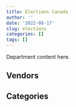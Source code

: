 ```yaml
---
title: Elections Canada
author: ''
date: '2022-08-17'
slug: elections
categories: []
tags: []
---
```


<script src="/rmarkdown-libs/htmlwidgets/htmlwidgets.js"></script>
<link href="/rmarkdown-libs/datatables-css/datatables-crosstalk.css" rel="stylesheet" />
<script src="/rmarkdown-libs/datatables-binding/datatables.js"></script>
<script src="/rmarkdown-libs/jquery/jquery-3.6.0.min.js"></script>
<link href="/rmarkdown-libs/dt-core-bootstrap/css/dataTables.bootstrap.min.css" rel="stylesheet" />
<link href="/rmarkdown-libs/dt-core-bootstrap/css/dataTables.bootstrap.extra.css" rel="stylesheet" />
<script src="/rmarkdown-libs/dt-core-bootstrap/js/jquery.dataTables.min.js"></script>
<script src="/rmarkdown-libs/dt-core-bootstrap/js/dataTables.bootstrap.min.js"></script>
<link href="/rmarkdown-libs/crosstalk/css/crosstalk.min.css" rel="stylesheet" />
<script src="/rmarkdown-libs/crosstalk/js/crosstalk.min.js"></script>
<script src="/rmarkdown-libs/htmlwidgets/htmlwidgets.js"></script>
<link href="/rmarkdown-libs/datatables-css/datatables-crosstalk.css" rel="stylesheet" />
<script src="/rmarkdown-libs/datatables-binding/datatables.js"></script>
<script src="/rmarkdown-libs/jquery/jquery-3.6.0.min.js"></script>
<link href="/rmarkdown-libs/dt-core-bootstrap/css/dataTables.bootstrap.min.css" rel="stylesheet" />
<link href="/rmarkdown-libs/dt-core-bootstrap/css/dataTables.bootstrap.extra.css" rel="stylesheet" />
<script src="/rmarkdown-libs/dt-core-bootstrap/js/jquery.dataTables.min.js"></script>
<script src="/rmarkdown-libs/dt-core-bootstrap/js/dataTables.bootstrap.min.js"></script>
<link href="/rmarkdown-libs/crosstalk/css/crosstalk.min.css" rel="stylesheet" />
<script src="/rmarkdown-libs/crosstalk/js/crosstalk.min.js"></script>

Department content here.

## Vendors

<div id="htmlwidget-1" style="width:100%;height:auto;" class="datatables html-widget"></div>
<script type="application/json" data-for="htmlwidget-1">{"x":{"style":"bootstrap","filter":"none","vertical":false,"data":[["<a href=\"/vendors/2keys/\">2KEYS<\/a>","<a href=\"/vendors/73719_newfoundland_labrador/\">73719 NEWFOUNDLAND LABRADOR<\/a>","<a href=\"/vendors/acart_communications/\">ACART COMMUNICATIONS<\/a>","<a href=\"/vendors/adrm_technology_consulting/\">ADRM TECHNOLOGY CONSULTING<\/a>","<a href=\"/vendors/advanced_business_interiors/\">ADVANCED BUSINESS INTERIORS<\/a>","<a href=\"/vendors/advanced_chippewa_technologies/\">ADVANCED CHIPPEWA TECHNOLOGIES<\/a>","<a href=\"/vendors/aon_reed_stenhouse/\">AON REED STENHOUSE<\/a>","<a href=\"/vendors/applied_electonics/\">APPLIED ELECTONICS<\/a>","<a href=\"/vendors/artemp_personnel_services/\">ARTEMP PERSONNEL SERVICES<\/a>","<a href=\"/vendors/asokan_business_interiors/\">ASOKAN BUSINESS INTERIORS<\/a>","<a href=\"/vendors/bell_canada/\">BELL CANADA<\/a>","<a href=\"/vendors/blackberry/\">BLACKBERRY<\/a>","<a href=\"/vendors/brookfield_asset_management/\">BROOKFIELD ASSET MANAGEMENT<\/a>","<a href=\"/vendors/calian/\">CALIAN<\/a>","<a href=\"/vendors/canada_post/\">CANADA POST<\/a>","<a href=\"/vendors/canadian_corps_of_commissionaires/\">CANADIAN CORPS OF COMMISSIONAIRES<\/a>","<a href=\"/vendors/canon/\">CANON<\/a>","<a href=\"/vendors/carahsoft_technology/\">CARAHSOFT TECHNOLOGY<\/a>","<a href=\"/vendors/cdw_canada/\">CDW CANADA<\/a>","<a href=\"/vendors/ceridian_canada/\">CERIDIAN CANADA<\/a>","<a href=\"/vendors/cistel_technology/\">CISTEL TECHNOLOGY<\/a>","<a href=\"/vendors/closereach/\">CLOSEREACH<\/a>","<a href=\"/vendors/cnw_group/\">CNW GROUP<\/a>","<a href=\"/vendors/contract_community/\">CONTRACT COMMUNITY<\/a>","<a href=\"/vendors/coradix_technology_consulting/\">CORADIX TECHNOLOGY CONSULTING<\/a>","<a href=\"/vendors/cossette_communications/\">COSSETTE COMMUNICATIONS<\/a>","<a href=\"/vendors/dalian_enterprises/\">DALIAN ENTERPRISES<\/a>","<a href=\"/vendors/data_communications_management/\">DATA COMMUNICATIONS MANAGEMENT<\/a>","<a href=\"/vendors/deloitte_and_touche/\">DELOITTE AND TOUCHE<\/a>","<a href=\"/vendors/dhl_express_canada/\">DHL EXPRESS CANADA<\/a>","<a href=\"/vendors/donna_cona/\">DONNA CONA<\/a>","<a href=\"/vendors/ecole_de_langues_abce/\">ECOLE DE LANGUES ABCE<\/a>","<a href=\"/vendors/ekos_research_associates/\">EKOS RESEARCH ASSOCIATES<\/a>","<a href=\"/vendors/entrust/\">ENTRUST<\/a>","<a href=\"/vendors/environics_research_group/\">ENVIRONICS RESEARCH GROUP<\/a>","<a href=\"/vendors/eperformance/\">EPERFORMANCE<\/a>","<a href=\"/vendors/equasion_business_technologies/\">EQUASION BUSINESS TECHNOLOGIES<\/a>","<a href=\"/vendors/esri/\">ESRI<\/a>","<a href=\"/vendors/excel_human_resources/\">EXCEL HUMAN RESOURCES<\/a>","<a href=\"/vendors/fast_forward_french/\">FAST FORWARD FRENCH<\/a>","<a href=\"/vendors/fast_track_staffing/\">FAST TRACK STAFFING<\/a>","<a href=\"/vendors/felix_technology/\">FELIX TECHNOLOGY<\/a>","<a href=\"/vendors/freebalance/\">FREEBALANCE<\/a>","<a href=\"/vendors/fujitsu/\">FUJITSU<\/a>","<a href=\"/vendors/gartner/\">GARTNER<\/a>","<a href=\"/vendors/genesis_integration/\">GENESIS INTEGRATION<\/a>","<a href=\"/vendors/gilmore_reproductions/\">GILMORE REPRODUCTIONS<\/a>","<a href=\"/vendors/global_upholstery/\">GLOBAL UPHOLSTERY<\/a>","<a href=\"/vendors/groupe_onscope/\">GROUPE ONSCOPE<\/a>","<a href=\"/vendors/hewlett_packard/\">HEWLETT PACKARD<\/a>","<a href=\"/vendors/hootsuite_media/\">HOOTSUITE MEDIA<\/a>","<a href=\"/vendors/hypertec/\">HYPERTEC<\/a>","<a href=\"/vendors/ibiska_telecom/\">IBISKA TELECOM<\/a>","<a href=\"/vendors/ibm_canada/\">IBM CANADA<\/a>","<a href=\"/vendors/info_tech_research_group/\">INFO TECH RESEARCH GROUP<\/a>","<a href=\"/vendors/insa/\">INSA<\/a>","<a href=\"/vendors/ipss/\">IPSS<\/a>","<a href=\"/vendors/iron_mountain/\">IRON MOUNTAIN<\/a>","<a href=\"/vendors/it_net_consultants/\">IT NET CONSULTANTS<\/a>","<a href=\"/vendors/leo_pisces_services_group/\">LEO PISCES SERVICES GROUP<\/a>","<a href=\"/vendors/like_10/\">LIKE 10<\/a>","<a href=\"/vendors/lowe_martin_company/\">LOWE MARTIN COMPANY<\/a>","<a href=\"/vendors/lumina_it/\">LUMINA IT<\/a>","<a href=\"/vendors/makwa_resourcing/\">MAKWA RESOURCING<\/a>","<a href=\"/vendors/maplesoft_consulting/\">MAPLESOFT CONSULTING<\/a>","<a href=\"/vendors/maximus_canada/\">MAXIMUS CANADA<\/a>","<a href=\"/vendors/maxsys_staffing_and_consulting/\">MAXSYS STAFFING AND CONSULTING<\/a>","<a href=\"/vendors/media_q/\">MEDIA Q<\/a>","<a href=\"/vendors/michael_wager_consulting/\">MICHAEL WAGER CONSULTING<\/a>","<a href=\"/vendors/microsoft_canada/\">MICROSOFT CANADA<\/a>","<a href=\"/vendors/mindwire_systems/\">MINDWIRE SYSTEMS<\/a>","<a href=\"/vendors/modis_canada/\">MODIS CANADA<\/a>","<a href=\"/vendors/moore_canada/\">MOORE CANADA<\/a>","<a href=\"/vendors/morneau_shepell/\">MORNEAU SHEPELL<\/a>","<a href=\"/vendors/nattiq/\">NATTIQ<\/a>","<a href=\"/vendors/navpoint_consulting_group/\">NAVPOINT CONSULTING GROUP<\/a>","<a href=\"/vendors/nitam_solutions/\">NITAM SOLUTIONS<\/a>","<a href=\"/vendors/nova_networks/\">NOVA NETWORKS<\/a>","<a href=\"/vendors/openframe_technologies/\">OPENFRAME TECHNOLOGIES<\/a>","<a href=\"/vendors/oproma/\">OPROMA<\/a>","<a href=\"/vendors/oracle_canada/\">ORACLE CANADA<\/a>","<a href=\"/vendors/orangutech/\">ORANGUTECH<\/a>","<a href=\"/vendors/pitney_bowes/\">PITNEY BOWES<\/a>","<a href=\"/vendors/pleiad_canada/\">PLEIAD CANADA<\/a>","<a href=\"/vendors/postmedia_network/\">POSTMEDIA NETWORK<\/a>","<a href=\"/vendors/pricewaterhouse_coopers/\">PRICEWATERHOUSE COOPERS<\/a>","<a href=\"/vendors/procom_consultants/\">PROCOM CONSULTANTS<\/a>","<a href=\"/vendors/promaxis/\">PROMAXIS<\/a>","<a href=\"/vendors/prosci_canada/\">PROSCI CANADA<\/a>","<a href=\"/vendors/protak_consulting_group/\">PROTAK CONSULTING GROUP<\/a>","<a href=\"/vendors/purelogic/\">PURELOGIC<\/a>","<a href=\"/vendors/qmr/\">QMR<\/a>","<a href=\"/vendors/quantum_management_services/\">QUANTUM MANAGEMENT SERVICES<\/a>","<a href=\"/vendors/quintet_consulting/\">QUINTET CONSULTING<\/a>","<a href=\"/vendors/r_e_gilmore_investments/\">R E GILMORE INVESTMENTS<\/a>","<a href=\"/vendors/randstad/\">RANDSTAD<\/a>","<a href=\"/vendors/raymond_chabot_grant_thornton/\">RAYMOND CHABOT GRANT THORNTON<\/a>","<a href=\"/vendors/rogers/\">ROGERS<\/a>","<a href=\"/vendors/sap/\">SAP<\/a>","<a href=\"/vendors/sas_institute/\">SAS INSTITUTE<\/a>","<a href=\"/vendors/sdl_international_canada/\">SDL INTERNATIONAL CANADA<\/a>","<a href=\"/vendors/si_systems/\">SI SYSTEMS<\/a>","<a href=\"/vendors/sierra_systems_group/\">SIERRA SYSTEMS GROUP<\/a>","<a href=\"/vendors/simplex_grinnell/\">SIMPLEX GRINNELL<\/a>","<a href=\"/vendors/softchoice/\">SOFTCHOICE<\/a>","<a href=\"/vendors/solotech/\">SOLOTECH<\/a>","<a href=\"/vendors/st_joseph_print_group/\">ST JOSEPH PRINT GROUP<\/a>","<a href=\"/vendors/super_channel_international/\">SUPER CHANNEL INTERNATIONAL<\/a>","<a href=\"/vendors/supremex/\">SUPREMEX<\/a>","<a href=\"/vendors/synersolutions_technologies/\">SYNERSOLUTIONS TECHNOLOGIES<\/a>","<a href=\"/vendors/systemscope/\">SYSTEMSCOPE<\/a>","<a href=\"/vendors/teknion/\">TEKNION<\/a>","<a href=\"/vendors/teksystems_canada/\">TEKSYSTEMS CANADA<\/a>","<a href=\"/vendors/teramach_technologies/\">TERAMACH TECHNOLOGIES<\/a>","<a href=\"/vendors/the_aim_group/\">THE AIM GROUP<\/a>","<a href=\"/vendors/the_it_broker/\">THE IT BROKER<\/a>","<a href=\"/vendors/the_right_door_consulting/\">THE RIGHT DOOR CONSULTING<\/a>","<a href=\"/vendors/totem_offisource/\">TOTEM OFFISOURCE<\/a>","<a href=\"/vendors/toyota_canada/\">TOYOTA CANADA<\/a>","<a href=\"/vendors/transcontinental_printing/\">TRANSCONTINENTAL PRINTING<\/a>","<a href=\"/vendors/transpolar_technology/\">TRANSPOLAR TECHNOLOGY<\/a>","<a href=\"/vendors/trm_technologies/\">TRM TECHNOLOGIES<\/a>","<a href=\"/vendors/tundra_technical_solutions/\">TUNDRA TECHNICAL SOLUTIONS<\/a>","<a href=\"/vendors/turtle_island_staffing/\">TURTLE ISLAND STAFFING<\/a>","<a href=\"/vendors/university_of_ottawa/\">UNIVERSITY OF OTTAWA<\/a>","<a href=\"/vendors/veritaaq_technology_house/\">VERITAAQ TECHNOLOGY HOUSE<\/a>","<a href=\"/vendors/workdynamics_technologies/\">WORKDYNAMICS TECHNOLOGIES<\/a>"],["$    200,675.57",null,"$  1,347,573.28","$    223,370.83",null,"$     56,412.57","$     51,449.62",null,"$    152,220.57",null,"$     11,086.96",null,null,"$    102,097.80","$     84,471.56","$    105,110.99","$    138,573.91",null,"$    359,644.86","$  1,035,272.79","$      7,368.63",null,"$     16,697.30",null,"$  3,025,965.57","$  6,289,137.75",null,"$    285,008.31","$     25,710.97",null,"$    327,279.85","$     38,953.53",null,"$     10,693.44",null,null,"$    806,091.54","$    242,770.39","$  1,119,741.69",null,null,null,"$     49,542.48","$  1,237,857.38","$    689,223.98","$     58,833.82","$      9,714.96",null,null,"$     13,803.66","$     30,075.85",null,null,"$ 11,542,193.27","$     72,000.27","$     34,415.51","$      9,505.06",null,"$    327,073.79","$    374,690.63","$    156,880.11","$    489,437.55","$    140,324.10",null,null,null,"$    333,983.29","$     13,797.00",null,"$  1,254,583.95","$     36,167.51","$  1,143,392.83",null,"$     48,532.56",null,"$    240,087.53",null,"$     16,533.78","$    167,420.49","$        873.23","$    880,512.74","$    620,925.93","$     12,062.92","$     58,479.39","$      6,936.93","$    291,084.49","$    498,761.91","$    252,331.72",null,"$    463,961.92","$     18,260.83","$    155,109.56","$     93,375.96",null,null,null,null,"$    190,683.52","$     27,912.54","$    384,347.33",null,"$    198,892.35","$     30,149.51",null,"$    183,046.76",null,"$    625,588.98",null,null,null,"$     26,282.71","$     57,628.17",null,"$    682,471.27","$    363,065.26","$    490,309.34",null,null,null,"$     93,146.45",null,"$     22,959.19",null,null,"$     14,812.00","$    444,532.03","$      9,235.37"],["$    200,675.57",null,"$  1,636,826.55","$    144,426.07",null,"$    184,371.10","$     76,476.32",null,"$    798,114.57",null,"$  1,811,949.88","$     40,079.74",null,"$    154,062.56","$     83,519.31","$    165,993.14","$    232,192.58",null,"$    111,977.56","$  1,035,272.79","$     16,344.96","$    130,611.35","$     23,702.62","$    113,655.91","$  1,515,528.45","$  6,289,137.75","$    221,850.47","$    355,583.00","$     12,702.12","$     68,778.28","$    457,579.74",null,"$     20,876.79","$     11,581.91","$    337,880.37",null,"$    806,091.54","$    182,396.79","$  2,232,811.70",null,null,"$    212,544.51","$    108,706.06","$  1,237,857.38","$    649,958.36","$     13,146.92","$    207,623.94",null,null,"$     29,012.00","$     30,075.85",null,null,"$ 25,872,610.44","$     79,238.94","$    211,203.95","$     18,929.29",null,"$    901,470.87","$    432,358.09","$  1,396,615.62","$    778,762.92","$  1,155,786.76",null,"$     20,437.88","$    464,578.50","$    334,875.34","$      8,148.36","$    397,062.94","$  1,371,341.06","$    312,963.14","$     24,671.11",null,"$     28,454.70","$     20,296.21","$    240,087.53","$     18,252.28",null,"$    283,775.19","$     10,624.27","$    938,634.76","$  1,003,068.66","$      2,860.27","$     31,120.61","$     20,973.09","$    291,084.49","$    922,363.92","$     73,584.65",null,"$    261,041.12","$     23,478.74","$     68,040.17",null,null,null,"$    465,057.80","$  2,246,888.16","$    188,891.94","$     43,917.60","$    543,788.40","$      5,634.39","$    855,701.68","$     30,947.67",null,"$    478,486.02",null,"$    633,060.26","$    338,940.78","$      1,756.62","$      5,309.83",null,null,"$    105,964.41","$    346,598.11","$     18,347.74",null,null,"$     35,356.56","$     38,446.52","$     93,146.45","$      4,548.16","$    114,247.66",null,"$     45,792.93",null,"$    484,340.87","$     99,501.77"],["$    140,198.00","$     67,493.50","$  1,229,446.12","$    312,297.86","$     93,160.68","$    210,729.74","$    206,642.17","$     50,725.82","$    205,790.90","$     10,721.42","$  4,555,866.29","$     68,972.17","$     46,679.86","$    259,847.44","$    482,943.94","$    515,698.30","$    269,100.81","$     42,514.29","$     61,814.88","$  1,038,109.15",null,"$    253,358.78","$     30,439.15","$     50,949.20","$  2,389,032.18","$  6,306,368.26","$    476,768.45","$    473,254.11","$     12,354.12","$    493,466.86","$    417,217.53","$     11,375.00","$     49,057.32","$     27,326.43",null,null,"$    526,599.80","$    344,481.40","$  4,032,236.18","$      7,391.89","$    224,632.41","$    318,852.71","$    127,307.89","$  1,277,810.83","$    684,916.56",null,"$    353,391.73","$     51,942.73","$     28,743.75","$     46,173.99","$     16,666.24","$     40,821.88","$  2,107,866.84","$ 25,982,559.43","$     13,671.00","$     58,737.06","$     23,550.78",null,"$    345,779.28","$    259,486.86","$  1,400,441.97","$  1,061,930.59","$  1,254,002.52","$    826,778.05","$     20,953.12","$ 12,712,130.96","$    325,617.96","$      8,178.10",null,"$  2,942,297.80","$    486,417.51","$     24,205.35","$    241,842.60",null,null,"$    145,831.04",null,null,"$    167,879.18",null,"$  1,059,979.31","$    140,110.83","$      6,829.58",null,"$     21,577.13","$    291,881.98","$    694,308.89","$     16,211.48","$     33,542.81","$    285,609.67","$      6,449.27","$    101,048.35","$    385,427.21","$    108,345.43",null,"$    602,469.32","$  2,253,044.02","$    188,112.92","$     51,255.54","$    423,426.84","$     17,034.08","$  1,604,330.06","$     31,349.67","$     48,743.65","$    266,948.21","$     10,304.06","$    807,545.13","$     14,438.89","$    107,340.83","$      6,392.75",null,"$     77,699.61","$    299,550.52","$    419,987.89",null,null,null,"$        763.39",null,"$     93,401.64","$     32,948.91","$    197,493.04","$    194,754.88",null,null,"$    240,997.74","$     48,030.19"],[null,null,"$    923,764.16","$    502,882.51",null,"$     26,938.99","$    117,824.23",null,"$    154,780.03",null,"$  4,557,877.80","$     88,596.40",null,null,"$    102,278.74","$     63,236.25","$    245,922.00","$     80,007.21","$    127,506.24","$  1,035,272.79",null,"$    227,352.81","$     17,636.00",null,"$  4,104,451.05",null,"$    254,384.03","$    166,678.53",null,"$    146,048.49","$     24,834.60",null,"$     10,186.77","$     28,515.60","$     75,294.05","$    229,950.00","$    323,365.83","$    353,924.90","$  2,843,386.37","$     29,687.55",null,"$     25,086.97","$    120,065.38","$    464,812.43","$    437,863.79",null,"$    660,470.90",null,"$    117,462.44","$     46,047.83","$     16,125.19",null,"$    223,438.83","$ 25,680,369.77",null,"$    115,982.89","$     29,078.60","$     14,946.75",null,"$    258,777.87",null,"$  1,029,782.98","$    360,754.34","$    771,054.73",null,"$  7,378,299.85","$     54,269.66","$     14,746.51",null,"$  1,921,461.03","$    227,605.89","$     26,138.91",null,null,null,null,null,null,null,null,"$  3,333,245.85","$     96,966.05","$     45,135.11",null,"$     22,436.56","$    291,084.49","$    279,766.59",null,null,"$    129,842.80",null,"$     92,924.50","$    264,442.50","$     27,914.32","$    153,950.42","$    358,165.45","$  1,639,403.89","$    187,598.95","$     45,708.65","$     93,465.06","$      5,745.94","$  4,087,884.06","$     32,363.11","$    163,436.25","$    113,134.01",null,"$  1,003,680.93","$    607,999.01","$  1,250,982.98","$      6,375.29",null,"$     52,375.30","$     39,091.50","$    316,857.59","$     89,324.91",null,"$     39,999.80","$    110,503.19",null,null,null,null,"$    234,605.71",null,null,"$    196,533.08",null]],"container":"<table class=\"table table-striped table-hover row-border order-column display\">\n  <thead>\n    <tr>\n      <th>Vendor<\/th>\n      <th>2017-2018<\/th>\n      <th>2018-2019<\/th>\n      <th>2019-2020<\/th>\n      <th>2020-2021<\/th>\n    <\/tr>\n  <\/thead>\n<\/table>","options":{"order":[[4,"desc"]],"pageLength":10,"autoWidth":true,"columnDefs":[],"orderClasses":false}},"evals":[],"jsHooks":[]}</script>

## Categories

<div id="htmlwidget-2" style="width:100%;height:auto;" class="datatables html-widget"></div>
<script type="application/json" data-for="htmlwidget-2">{"x":{"style":"bootstrap","filter":"none","vertical":false,"data":[["<a href=\"/categories/1_facilities_and_construction/\">Facilities and construction<\/a>","<a href=\"/categories/10_office_management/\">Office management<\/a>","<a href=\"/categories/2_professional_services/\">Professional services<\/a>","<a href=\"/categories/3_information_technology/\">Information technology<\/a>","<a href=\"/categories/4_medical/\">Medical<\/a>","<a href=\"/categories/5_transportation_and_logistics/\">Transportation and logistics<\/a>","<a href=\"/categories/6_industrial_products_and_services/\">Industrial products and services<\/a>","<a href=\"/categories/7_travel/\">Travel<\/a>","<a href=\"/categories/8_security_and_protection/\">Security and protection<\/a>","<a href=\"/categories/9_human_capital/\">Human capital<\/a>"],["$      6,506.64","$  2,347,167.39","$ 22,213,291.18","$ 29,234,946.16",null,"$    116,020.76","$    187,386.89","$    165,722.34","$    116,608.49","$  1,457,495.54"],["$    702,950.56","$  4,524,114.34","$ 41,810,234.97","$ 51,526,557.05",null,"$    244,647.77","$  1,181,411.23",null,"$    168,423.99","$  1,693,190.11"],["$  1,035,444.88","$  9,347,637.64","$ 58,178,387.08","$ 58,542,581.20",null,"$  2,184,370.76","$  1,293,842.11",null,"$    526,459.96","$  1,334,878.59"],["$     20,849.18","$ 11,826,171.07","$ 40,907,677.74","$ 56,047,801.57","$     56,936.65","$    417,621.75","$  1,428,905.81",null,"$    106,590.01","$  1,057,562.68"]],"container":"<table class=\"table table-striped table-hover row-border order-column display\">\n  <thead>\n    <tr>\n      <th>Category<\/th>\n      <th>2017-2018<\/th>\n      <th>2018-2019<\/th>\n      <th>2019-2020<\/th>\n      <th>2020-2021<\/th>\n    <\/tr>\n  <\/thead>\n<\/table>","options":{"order":[[4,"desc"]],"pageLength":20,"autoWidth":true,"columnDefs":[],"orderClasses":false,"lengthMenu":[10,20,25,50,100]}},"evals":[],"jsHooks":[]}</script>
